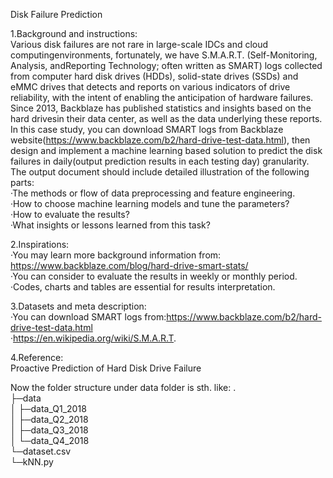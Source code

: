 Disk Failure Prediction

1.Background and instructions:  
    Various disk failures are not rare in large-scale IDCs and cloud computingenvironments, fortunately, we have S.M.A.R.T. (Self-Monitoring, Analysis, andReporting Technology; often written as SMART) logs collected from computer hard disk drives (HDDs), solid-state drives (SSDs) and eMMC drives that detects and reports on various indicators of drive reliability, with the intent of enabling the anticipation of hardware failures.
Since 2013, Backblaze has published statistics and insights based on the hard drivesin their data center, as well as the data underlying these reports. In this case study, you can download SMART logs from Backblaze website(https://www.backblaze.com/b2/hard-drive-test-data.html), then design and implement a machine learning based solution to predict the disk failures in daily(output prediction results in each testing day) granularity. The output document should include detailed illustration of the following parts:  
·The methods or flow of data preprocessing and feature engineering.  
·How to choose machine learning models and tune the parameters?  
·How to evaluate the results?  
·What insights or lessons learned from this task?   
 
2.Inspirations:    
·You may learn more background information from: https://www.backblaze.com/blog/hard-drive-smart-stats/  
·You can consider to evaluate the results in weekly or monthly period.  
·Codes, charts and tables are essential for results interpretation.  
 
3.Datasets and meta description:  
·You can download SMART logs from:https://www.backblaze.com/b2/hard-drive-test-data.html  
·https://en.wikipedia.org/wiki/S.M.A.R.T.  

4.Reference:  
Proactive Prediction of Hard Disk Drive Failure  

Now the folder structure under data folder is sth. like:
.  
├─data  
│  ├─data_Q1_2018  
│  ├─data_Q2_2018  
│  ├─data_Q3_2018  
│  └─data_Q4_2018  
└─dataset.csv  
└─kNN.py  
